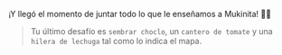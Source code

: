 <gs-attire
  attire-url="https://raw.githubusercontent.com/MumukiProject/mumuki-guia-gobstones-procedimientos-kids/master/assets/attires/config.json">
</gs-attire>
<gs-toolbox toolbox-url="https://raw.githubusercontent.com/MumukiProject/mumuki-guia-gobstones-procedimientos-kids/master/assets/toolbox_1553288414373.xml"></gs-toolbox>


¡Y llegó el momento de juntar todo lo que le enseñamos a Mukinita! :tada::book:

> Tu último desafío es `sembrar choclo`, un `cantero de tomate` y  una `hilera de lechuga` tal como lo indica el mapa.
